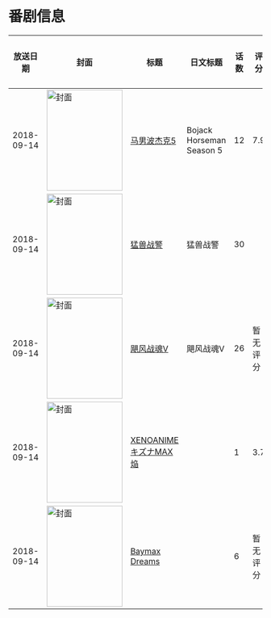 # 番剧信息

|放送日期|封面|标题|日文标题|话数|评分|评分人数|
|---|---|---|---|---|---|---|
|2018-09-14|<img src="//lain.bgm.tv/pic/cover/c/71/2a/254470_tWa4P.jpg" alt="封面" style="width:150px;height:200px;object-fit:cover;">|[马男波杰克5](https://bangumi.tv/subject/254470)|Bojack Horseman Season 5|12|7.9|165人评分|
|2018-09-14|<img src="//lain.bgm.tv/pic/cover/c/bf/aa/260913_RJJJ3.jpg" alt="封面" style="width:150px;height:200px;object-fit:cover;">|[猛兽战警](https://bangumi.tv/subject/260913)|猛兽战警|30|||
|2018-09-14|<img src="//lain.bgm.tv/pic/cover/c/15/60/261144_0LLnl.jpg" alt="封面" style="width:150px;height:200px;object-fit:cover;">|[飓风战魂V](https://bangumi.tv/subject/261144)|飓风战魂V|26|暂无评分|少于10人评分|
|2018-09-14|<img src="/img/no_icon_subject.png" alt="封面" style="width:150px;height:200px;object-fit:cover;">|[XENOANIMEキズナMAX焔](https://bangumi.tv/subject/288231)||1|3.7|12人评分|
|2018-09-14|<img src="//lain.bgm.tv/pic/cover/c/66/80/408404_TCH89.jpg" alt="封面" style="width:150px;height:200px;object-fit:cover;">|[Baymax Dreams](https://bangumi.tv/subject/408404)||6|暂无评分|少于10人评分|
